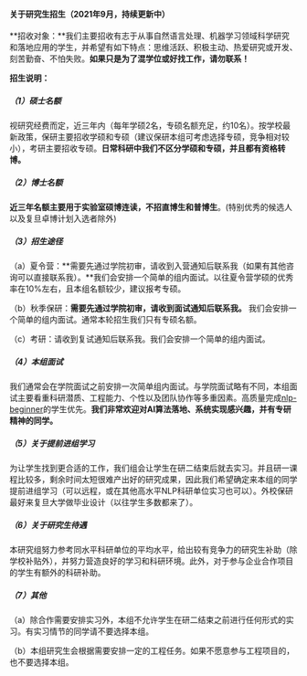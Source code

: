 #### 关于研究生招生（2021年9月，持续更新中）



**招收对象：**我们主要招收有志于从事自然语言处理、机器学习领域科学研究和落地应用的学生，并希望有如下特点：思维活跃、积极主动、热爱研究或开发、刻苦勤奋、不怕失败。**如果只是为了混学位或好找工作，请勿联系！**





**招生说明：**

##### （1）硕士名额

​	视研究经费而定，近三年内（每年学硕2名，专硕名额充足，约10名）。按学校最新政策，保研主要招收学硕和专硕（建议保研本组可考虑选择专硕，竞争相对较小），考研主要招收专硕。**日常科研中我们不区分学硕和专硕，并且都有资格转博。**

##### （2）博士名额

​	**近三年名额主要用于实验室硕博连读，不招直博生和普博生**。(特别优秀的候选人以及复旦卓博计划入选者除外)

##### （3）招生途径

​	（a）夏令营：**需要先通过学院初审，请收到入营通知后联系我（如果有其他咨询可以直接联系我）。**我们会安排一个简单的组内面试。以往夏令营学硕的优秀率在10%左右，且本组名额较少，建议报考专硕。

​	（b）秋季保研：**需要先通过学院初审，请收到面试通知后联系我。** 我们会安排一个简单的组内面试。通常本轮招生我们只有专硕名额。

​	（c）考研：请收到复试通知后联系我。我们会安排一个简单的组内面试。

##### （4）本组面试

​	我们通常会在学院面试之前安排一次简单组内面试。与学院面试略有不同，本组面试主要看重科研潜质、工程能力、个性以及团队协作等多重因素。高质量完成[nlp-beginner](https://github.com/FudanNLP/nlp-beginner)的学生优先。**我们非常欢迎对AI算法落地、系统实现感兴趣，并有专研精神的同学。**

##### （5）关于提前进组学习

​	为让学生找到更合适的工作，我们组会让学生在研二结束后就去实习。并且研一课程比较多，剩余时间太短很难产出好的研究成果，因此我们希望确定来本组的同学提前进组学习（可以远程，或在其他高水平NLP科研单位实习也可以）。外校保研最好来复旦大学做毕业设计（以往学生多数都来了）。

##### （6）关于研究生待遇

​	本研究组努力参考同水平科研单位的平均水平，给出较有竞争力的研究生补助（除学校补贴外），并努力营造良好的学习和科研环境。此外，对于参与企业合作项目的学生有额外的科研补助。

#####  （7）其他

（a）除合作需要安排实习外，本组不允许学生在研二结束之前进行任何形式的实习。有实习情节的同学请不要选择本组。

（b）本组研究生会根据需要安排一定的工程任务。如果不愿意参与工程项目的，也不要选择本组。